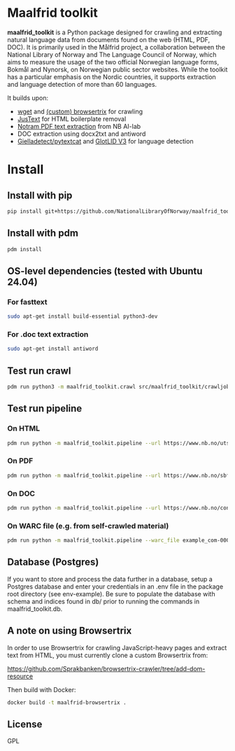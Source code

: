 # Maalfrid toolkit

__maalfrid_toolkit__ is a Python package designed for crawling and extracting natural language data from documents found on the web (HTML, PDF, DOC). It is primarily used in the Målfrid project, a collaboration between the National Library of Norway and The Language Council of Norway, which aims to measure the usage of the two official Norwegian language forms, Bokmål and Nynorsk, on Norwegian public sector websites. While the toolkit has a particular emphasis on the Nordic countries, it supports extraction and language detection of more than 60 languages.

It builds upon:
- [wget](https://www.gnu.org/software/wget/) and [(custom) browsertrix](https://github.com/Sprakbanken/browsertrix-crawler/) for crawling
- [JusText](https://github.com/miso-belica/jusText) for HTML boilerplate removal
- [Notram PDF text extraction](https://github.com/NbAiLab/notram/) from NB AI-lab
- DOC extraction using docx2txt and antiword
- [Gielladetect/pytextcat](https://github.com/NationalLibraryOfNorway/gielladetect) and [GlotLID V3](https://huggingface.co/cis-lmu/glotlid) for language detection

# Install
## Install with pip

```bash
pip install git+https://github.com/NationalLibraryOfNorway/maalfrid_toolkit
```

## Install with pdm

```bash
pdm install
```

## OS-level dependencies (tested with Ubuntu 24.04)

### For fasttext

```bash
sudo apt-get install build-essential python3-dev
```

### For .doc text extraction

```bash
sudo apt-get install antiword
```

## Test run crawl

```bash
pdm run python3 -m maalfrid_toolkit.crawl src/maalfrid_toolkit/crawljobs/example.com.yaml
```

## Test run pipeline

### On HTML

```bash
pdm run python -m maalfrid_toolkit.pipeline --url https://www.nb.no/utstilling/opplyst-glimt-fra-en-kulturhistorie/ --verbose
```

### On PDF

```bash
pdm run python -m maalfrid_toolkit.pipeline --url https://www.nb.no/sbfil/dok/nst_taledat_dk.pdf --verbose
```

### On DOC

```bash
pdm run python -m maalfrid_toolkit.pipeline --url https://www.nb.no/content/uploads/2018/11/Søknadsskjema-Bokhylla-2.doc
```

### On WARC file (e.g. from self-crawled material)
```bash
pdm run python -m maalfrid_toolkit.pipeline --warc_file example_com-00000.warc.gz --verbose
```

## Database (Postgres)

If you want to store and process the data further in a database, setup a Postgres database and enter your credentials in an .env file in the package root directory (see env-example). Be sure to populate the database with schema and indices found in db/ prior to running the commands in maalfrid_toolkit.db.

## A note on using Browsertrix

In order to use Browsertrix for crawling JavaScript-heavy pages and extract text from HTML, you must currently clone a custom Browsertrix from:

https://github.com/Sprakbanken/browsertrix-crawler/tree/add-dom-resource

Then build with Docker:

```bash
docker build -t maalfrid-browsertrix .
```

## License
GPL
